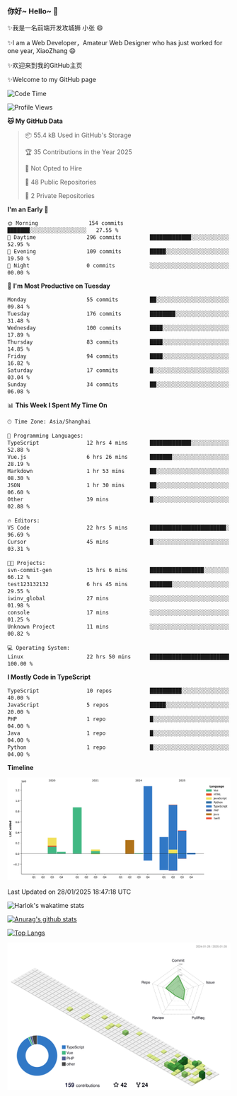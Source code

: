 ### 你好~ Hello~ 👋

✨我是一名前端开发攻城狮 小张 😄

✨I am a Web Developer，Amateur Web Designer who has just worked for one year, XiaoZhang 😄

✨欢迎来到我的GitHub主页

✨Welcome to my GitHub page
<!--
**7148505/7148505** is a ✨ _special_ ✨ repository because its `README.md` (this file) appears on your GitHub profile.

Here are some ideas to get you started:

- 🔭 I’m currently working on ...
- 🌱 I’m currently learning ...
- 👯 I’m looking to collaborate on ...
- 🤔 I’m looking for help with ...
- 💬 Ask me about ...
- 📫 How to reach me: ...
- 😄 Pronouns: ...
- ⚡ Fun fact: ...
-->

<!--START_SECTION:waka-->
![Code Time](http://img.shields.io/badge/Code%20Time-2%2C638%20hrs%2050%20mins-blue)

![Profile Views](http://img.shields.io/badge/Profile%20Views-3-blue)

**🐱 My GitHub Data** 

> 📦 55.4 kB Used in GitHub's Storage 
 > 
> 🏆 35 Contributions in the Year 2025
 > 
> 🚫 Not Opted to Hire
 > 
> 📜 48 Public Repositories 
 > 
> 🔑 2 Private Repositories 
 > 
**I'm an Early 🐤** 

```text
🌞 Morning                154 commits         ███████░░░░░░░░░░░░░░░░░░   27.55 % 
🌆 Daytime                296 commits         █████████████░░░░░░░░░░░░   52.95 % 
🌃 Evening                109 commits         █████░░░░░░░░░░░░░░░░░░░░   19.50 % 
🌙 Night                  0 commits           ░░░░░░░░░░░░░░░░░░░░░░░░░   00.00 % 
```
📅 **I'm Most Productive on Tuesday** 

```text
Monday                   55 commits          ██░░░░░░░░░░░░░░░░░░░░░░░   09.84 % 
Tuesday                  176 commits         ████████░░░░░░░░░░░░░░░░░   31.48 % 
Wednesday                100 commits         ████░░░░░░░░░░░░░░░░░░░░░   17.89 % 
Thursday                 83 commits          ████░░░░░░░░░░░░░░░░░░░░░   14.85 % 
Friday                   94 commits          ████░░░░░░░░░░░░░░░░░░░░░   16.82 % 
Saturday                 17 commits          █░░░░░░░░░░░░░░░░░░░░░░░░   03.04 % 
Sunday                   34 commits          ██░░░░░░░░░░░░░░░░░░░░░░░   06.08 % 
```


📊 **This Week I Spent My Time On** 

```text
🕑︎ Time Zone: Asia/Shanghai

💬 Programming Languages: 
TypeScript               12 hrs 4 mins       █████████████░░░░░░░░░░░░   52.88 % 
Vue.js                   6 hrs 26 mins       ███████░░░░░░░░░░░░░░░░░░   28.19 % 
Markdown                 1 hr 53 mins        ██░░░░░░░░░░░░░░░░░░░░░░░   08.30 % 
JSON                     1 hr 30 mins        ██░░░░░░░░░░░░░░░░░░░░░░░   06.60 % 
Other                    39 mins             █░░░░░░░░░░░░░░░░░░░░░░░░   02.88 % 

🔥 Editors: 
VS Code                  22 hrs 5 mins       ████████████████████████░   96.69 % 
Cursor                   45 mins             █░░░░░░░░░░░░░░░░░░░░░░░░   03.31 % 

🐱‍💻 Projects: 
svn-commit-gen           15 hrs 6 mins       █████████████████░░░░░░░░   66.12 % 
test123132132            6 hrs 45 mins       ███████░░░░░░░░░░░░░░░░░░   29.55 % 
iwinv_global             27 mins             ░░░░░░░░░░░░░░░░░░░░░░░░░   01.98 % 
console                  17 mins             ░░░░░░░░░░░░░░░░░░░░░░░░░   01.25 % 
Unknown Project          11 mins             ░░░░░░░░░░░░░░░░░░░░░░░░░   00.82 % 

💻 Operating System: 
Linux                    22 hrs 50 mins      █████████████████████████   100.00 % 
```

**I Mostly Code in TypeScript** 

```text
TypeScript               10 repos            ██████████░░░░░░░░░░░░░░░   40.00 % 
JavaScript               5 repos             █████░░░░░░░░░░░░░░░░░░░░   20.00 % 
PHP                      1 repo              █░░░░░░░░░░░░░░░░░░░░░░░░   04.00 % 
Java                     1 repo              █░░░░░░░░░░░░░░░░░░░░░░░░   04.00 % 
Python                   1 repo              █░░░░░░░░░░░░░░░░░░░░░░░░   04.00 % 
```



**Timeline**

![Lines of Code chart](https://raw.githubusercontent.com/littleCareless/littleCareless/master/assets/bar_graph.png)


 Last Updated on 28/01/2025 18:47:18 UTC
<!--END_SECTION:waka-->
![Harlok's wakatime stats](https://github-readme-stats.vercel.app/api/wakatime?username=littleCareless)

[![Anurag's github stats](https://github-readme-stats.vercel.app/api?username=littleCareless)](https://github.com/anuraghazra/github-readme-stats)

[![Top Langs](https://github-readme-stats.vercel.app/api/top-langs/?username=littleCareless&layout=compact)](https://github.com/anuraghazra/github-readme-stats)

![](./profile-3d-contrib/profile-green-animate.svg)
